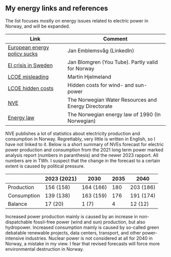 ## My energy links and references

The list focuses mostly on energy issues related to electric power in Norway, and will be expanded.

| Link                                | Comment                                              |
|-------------------------------------|------------------------------------------------------|
| [European energy policy sucks](https://www.linkedin.com/pulse/european-energy-policy-kills-competitiveness-without-any-emblemsv%25C3%25A5g-ah39f/?trackingId=J%2B12DFDCTvCmNHZqb4bhxA%3D%3D) | Jan Emblemsvåg  (LinkedIn)                           |
| [El crisis in Sweden](https://www.youtube.com/watch?v=0Oh_w5KrEVc) | Jan Blomgren (You Tube). Partly valid for Norway     |
| [LCOE misleading](https://medium.com/@marhje/why-lcoe-is-not-a-good-metric-for-renewables-82e16c3f7c3b) | Martin Hjelmeland                                    |
| [LCOE hidden costs](https://enodatech.com/news-insight/the-hidden-costs-of-delivered-renewable-energy) | Hidden costs for wind- and sun- power                |
| [NVE](https://www.nve.no/english/)  | The Norwegian Water Resources and Energy Directorate |
| [Energy law](https://lovdata.no/dokument/NL/lov/1990-06-29-50) | The Norwegian energy law of 1990 (In Norwegian)      |

NVE publishes a lot of statistics about electricity production and consumption in Norway. 
Regrettably, very little is written in English, so I have not linked to it.
Below is a short summary of NVEs forecast for electric power production and consumption 
from the 2021 long term power marked analysis report (numbers in paranthesis) 
and the newer 2023 rapport. All numbers are in TWh.
I suspect that the change in the forecast to a certain extent is caused by political pressure.

|             | 2023 (2021) | 2030       | 2035    | 2040      |
|-------------|-------------|------------|---------|-----------|
| Production  | 156 (158)   | 164 (166)  | 180     | 203 (186) |
| Consumption | 139 (138)   | 163 (159)  | 176     | 191 (174) |
| Balance     | 17  (20)    | 1   (7)    | 4       | 12  (12)  |

Increased power production mainly is caused by an increase in non-dispatchable fossil-free power
(wind and sun) production, but also hydropower. 
Increased consumption mainly is caused by so-called green debatable renewable projects, 
data centers, transport, and other power-intensive industries. 
Nuclear power is not considered at all for 2040 in Norway, a mistake in my view.
I fear that revised forecasts will force more environmental destruction in Norway.

